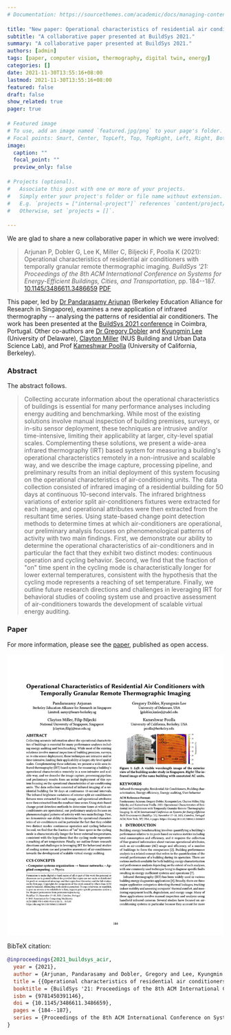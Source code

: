 ```yaml
---
# Documentation: https://sourcethemes.com/academic/docs/managing-content/

title: "New paper: Operational characteristics of residential air conditioners with temporally granular remote thermographic imaging"
subtitle: "A collaborative paper presented at BuildSys 2021."
summary: "A collaborative paper presented at BuildSys 2021."
authors: [admin]
tags: [paper, computer vision, thermography, digital twin, energy]
categories: []
date: 2021-11-30T13:55:16+08:00
lastmod: 2021-11-30T13:55:16+08:00
featured: false
draft: false
show_related: true
pager: true

# Featured image
# To use, add an image named `featured.jpg/png` to your page's folder.
# Focal points: Smart, Center, TopLeft, Top, TopRight, Left, Right, BottomLeft, Bottom, BottomRight.
image:
  caption: ""
  focal_point: ""
  preview_only: false

# Projects (optional).
#   Associate this post with one or more of your projects.
#   Simply enter your project's folder or file name without extension.
#   E.g. `projects = ["internal-project"]` references `content/project/deep-learning/index.md`.
#   Otherwise, set `projects = []`.

---
```


We are glad to share a new collaborative paper in which we were involved:

> Arjunan P, Dobler G, Lee K, Miller C, Biljecki F, Poolla K (2021): Operational characteristics of residential air conditioners with temporally granular remote thermographic imaging. _BuildSys '21: Proceedings of the 8th ACM International Conference on Systems for Energy-Efficient Buildings, Cities, and Transportation_, pp. 184--187. [<i class="ai ai-doi-square ai"></i> 10.1145/3486611.3486659](https://doi.org/10.1145/3486611.3486659) [<i class="far fa-file-pdf"></i> PDF](/publication/2021-buildsys-acir/2021-buildsys-acir.pdf)</i>

This paper, led by [Dr Pandarasamy Arjunan](https://www.samy101.com) (Berkeley Education Alliance for Research in Singapore), examines a new application of infrared thermography -- analysing the patterns of residential air conditioners.
The work has been presented at the [BuildSys 2021 conference](https://buildsys.acm.org/2021/) in Coimbra, Portugal.
Other co-authors are [Dr Gregory Dobler](https://www.bidenschool.udel.edu/people/gdobler) and [Kyungmin Lee](https://www.linkedin.com/in/kyungmin-lee-477b5b144/en) (University of Delaware), [Clayton Miller](https://www.budslab.org) (NUS Building and Urban Data Science Lab), and Prof [Kameshwar Poolla](https://en.wikipedia.org/wiki/Kameshwar_Poolla) (University of California, Berkeley).


### Abstract

The abstract follows.

> Collecting accurate information about the operational characteristics of buildings is essential for many performance analyses including energy auditing and benchmarking. While most of the existing solutions involve manual inspection of building premises, surveys, or in-situ sensor deployment, these techniques are intrusive and/or time-intensive, limiting their applicability at larger, city-level spatial scales. Complementing these solutions, we present a wide-area infrared thermography (IRT) based system for measuring a building's operational characteristics remotely in a non-intrusive and scalable way, and we describe the image capture, processing pipeline, and preliminary results from an initial deployment of this system focusing on the operational characteristics of air-conditioning units. The data collection consisted of infrared imaging of a residential building for 50 days at continuous 10-second intervals. The infrared brightness variations of exterior split air-conditioners fixtures were extracted for each image, and operational attributes were then extracted from the resultant time series. Using state-based change point detection methods to determine times at which air-conditioners are operational, our preliminary analysis focuses on phenomenological patterns of activity with two main findings. First, we demonstrate our ability to determine the operational characteristics of air-conditioners and in particular the fact that they exhibit two distinct modes: continuous operation and cycling behavior. Second, we find that the fraction of "on" time spent in the cycling mode is characteristically longer for lower external temperatures, consistent with the hypothesis that the cycling mode represents a reaching of set temperature. Finally, we outline future research directions and challenges in leveraging IRT for behavioral studies of cooling system use and proactive assessment of air-conditioners towards the development of scalable virtual energy auditing.

### Paper 

For more information, please see the [paper](/publication/2021-buildsys-acir/), published as open access.

[![](page-one.png)](/publication/2021-buildsys-acir/)

BibTeX citation:
```bibtex
@inproceedings{2021_buildsys_acir, 
  year = {2021}, 
  author = {Arjunan, Pandarasamy and Dobler, Gregory and Lee, Kyungmin and Miller, Clayton and Biljecki, Filip and Poolla, Kameshwar}, 
  title = {{Operational characteristics of residential air conditioners with temporally granular remote thermographic imaging}}, 
  booktitle = {BuildSys '21: Proceedings of the 8th ACM International Conference on Systems for Energy-Efficient Buildings, Cities, and Transportation}, 
  isbn = {9781450391146}, 
  doi = {10.1145/3486611.3486659}, 
  pages = {184--187}, 
  series = {Proceedings of the 8th ACM International Conference on Systems for Energy-Efficient Buildings, Cities, and Transportation}
}
```



